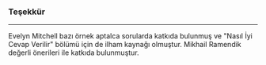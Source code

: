 ### Teşekkür
---

Evelyn Mitchell bazı örnek aptalca sorularda katkıda bulunmuş ve "Nasıl İyi Cevap Verilir" bölümü için de ilham kaynağı olmuştur. Mikhail Ramendik değerli önerileri ile katkıda bulunmuştur.